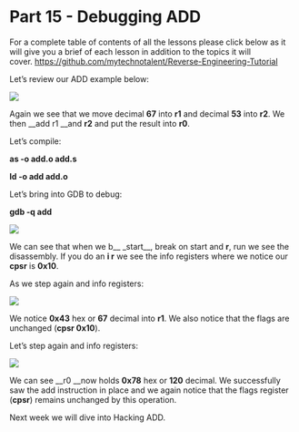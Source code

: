 # Part 15 - Debugging ADD

For a complete table of contents of all the lessons please click below as it will give you a brief of each lesson in addition to the topics it will cover.&nbsp;https://github.com/mytechnotalent/Reverse-Engineering-Tutorial

Let’s review our ADD example below:

<div class="slate-resizable-image-embed slate-image-embed__resize-full-width"><img src="https://media-exp1.licdn.com/dms/image/C4E12AQF9O-8Swr_-Pg/article-inline_image-shrink_1000_1488/0/1520244359354?e=1614211200&amp;v=beta&amp;t=ttTU0waHFYp_T2OGOhEV_12bwRoeHjf_FZPPl0WelaA"/></div>

Again we see that we move decimal __67__ into __r1__ and decimal __53__ into __r2__. We then __add r1 __and __r2__ and put the result into __r0__.

Let’s compile:

__as -o add.o add.s__

__ld -o add add.o__

Let’s bring into GDB to debug:

__gdb -q add__

<div class="slate-resizable-image-embed slate-image-embed__resize-full-width"><img src="https://media-exp1.licdn.com/dms/image/C4E12AQH9HmVwu2Hd4Q/article-inline_image-shrink_1000_1488/0/1520594706178?e=1614211200&amp;v=beta&amp;t=CfJ3V42hb7GjCgEDb4OWRYbo2IbrKQ0NToN6AklxXOY"/></div>

We can see that when we b__ \_start__, break on start and __r__, run we see the disassembly. If you do an __i r__ we see the info registers where we notice our __cpsr__ is __0x10__.

As we step again and info registers:

<div class="slate-resizable-image-embed slate-image-embed__resize-middle"><img src="https://media-exp1.licdn.com/dms/image/C4E12AQGJvftQgl9WrA/article-inline_image-shrink_1000_1488/0/1520213487826?e=1614211200&amp;v=beta&amp;t=HsQEV_5frgVL7se6aevA5ASrL9SKDo7ZHIHsyuJ8dx8"/></div>

We notice __0x43__ hex or __67__ decimal into __r1__. We also notice that the flags are unchanged (__cpsr 0x10__).

Let’s step again and info registers:

<div class="slate-resizable-image-embed slate-image-embed__resize-middle"><img src="https://media-exp1.licdn.com/dms/image/C4E12AQHbu3vhT_xhpg/article-inline_image-shrink_1000_1488/0/1520594706126?e=1614211200&amp;v=beta&amp;t=LDXpCrnNECNf3ZHzl2Rm51DgH3ihq69B_BOcpL9Ia2A"/></div>

We can see __r0 __now holds __0x78__ hex or __120__ decimal. We successfully saw the add instruction in place and we again notice that the flags register (__cpsr__) remains unchanged by this operation.

Next week we will dive into Hacking ADD.

  
